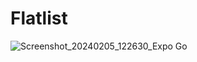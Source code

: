 # Flatlist


![Screenshot_20240205_122630_Expo Go](https://github.com/lavia1/Flatlist/assets/127945558/c6182a0c-c9c1-4f06-8d22-79a4c034d8d0)
